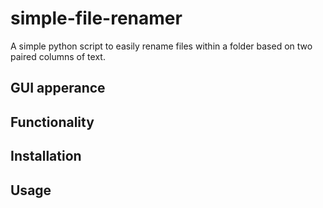 # simple-file-renamer
A simple python script to easily rename files within a folder based on two paired columns of text.

## GUI apperance

## Functionality

## Installation

## Usage

